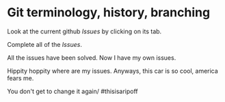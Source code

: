 # Git terminology, history, branching

Look at the current github *Issues* by clicking on its tab.

Complete all of the *Issues*.

All the issues have been solved. Now I have my own issues.

Hippity hoppity where are my issues. Anyways, this car is so cool, america fears me.

You don't get to change it again/ 
#thisisaripoff
